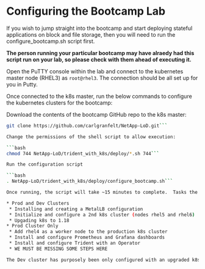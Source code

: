 # Configuring the Bootcamp Lab

If you wish to jump straight into the bootcamp and start deploying stateful applications on block and file storage, then you will need to run the configure_bootcamp.sh script first.  

**The person running your particular bootcamp may have alraedy had this script run on your lab, so please check with them ahead of executing it.**

Open the PuTTY console within the lab and connect to the kubernetes master node (RHEL3) as ```root@rhel3```.  The connection should be all set up for you in Putty. 

Once connected to the k8s master, run the below commands to configure the kubernetes clusters for the bootcamp:  

Download the contents of the bootcamp GitHub repo to the k8s master:

```bash
git clone https://github.com/carlgranfelt/NetApp-LoD.git```

Change the permissions of the shell script to allow execution:

```bash
chmod 744 NetApp-LoD/trident_with_k8s/deploy/*.sh 744```

Run the configuration script

```bash
. NetApp-LoD/trident_with_k8s/deploy/configure_bootcamp.sh```

Once running, the script will take ~15 minutes to complete.  Tasks the script carries out are:

* Prod and Dev Clusters
 * Installing and creating a MetalLB configuration
 * Initialize and configure a 2nd k8s cluster (nodes rhel5 and rhel6)
 * Upgading k8s to 1.18
* Prod Cluster Only
 * Add rhel4 as a worker node to the production k8s cluster
 * Install and configure Prometheus and Grafana dashboards
 * Install and configure Trident with an Operator
 * WE MUST BE MISSING SOME STEPS HERE

The Dev cluster has purposely been only configured with an upgraded k8s cluster and MetalLB.  This leaves you with a separate cluster if you wish to carry out tasks such as [installing Trident](/trident_with_k8s/tasks/install_trident) and [configuring storage backends](/trident_with_k8s/tasks/config_file).